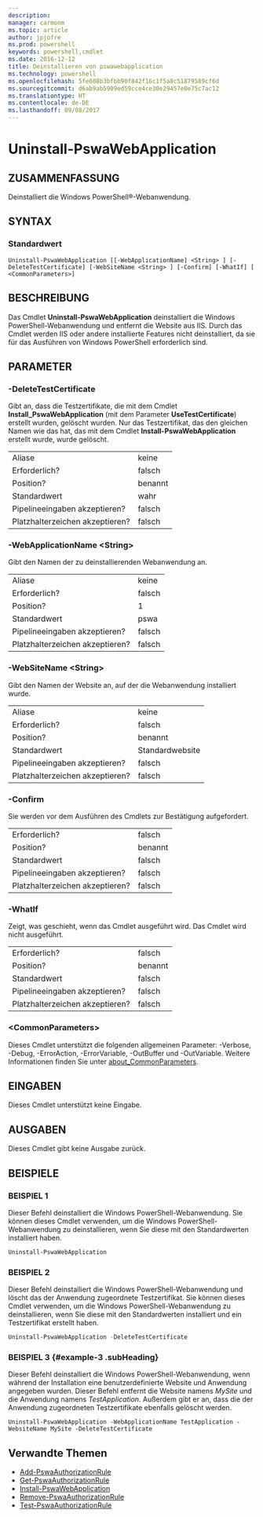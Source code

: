 ```yaml
---
description: 
manager: carmonm
ms.topic: article
author: jpjofre
ms.prod: powershell
keywords: powershell,cmdlet
ms.date: 2016-12-12
title: Deinstallieren von pswawebapplication
ms.technology: powershell
ms.openlocfilehash: 5fe608b3bfbb90f842f16c1f5a8c51879589cf6d
ms.sourcegitcommit: d6ab9ab5909ed59cce4ce30e29457e0e75c7ac12
ms.translationtype: HT
ms.contentlocale: de-DE
ms.lasthandoff: 09/08/2017
---
```

# <a name="uninstall-pswawebapplication"></a>Uninstall-PswaWebApplication

## <a name="synopsis"></a>ZUSAMMENFASSUNG

Deinstalliert die Windows PowerShell®-Webanwendung.

## <a name="syntax"></a>SYNTAX

### <a name="default"></a>Standardwert
```
Uninstall-PswaWebApplication [[-WebApplicationName] <String> ] [-DeleteTestCertificate] [-WebSiteName <String> ] [-Confirm] [-WhatIf] [ <CommonParameters>]
```

## <a name="description"></a>BESCHREIBUNG

Das Cmdlet **Uninstall-PswaWebApplication** deinstalliert die Windows PowerShell-Webanwendung und entfernt die Website aus IIS. Durch das Cmdlet werden IIS oder andere installierte Features nicht deinstalliert, da sie für das Ausführen von Windows PowerShell erforderlich sind.

## <a name="parameters"></a>PARAMETER

### <a name="-deletetestcertificate"></a>-DeleteTestCertificate

Gibt an, dass die Testzertifikate, die mit dem Cmdlet **Install\_PswaWebApplication** (mit dem Parameter **UseTestCertificate**) erstellt wurden, gelöscht wurden.
Nur das Testzertifikat, das den gleichen Namen wie das hat, das mit dem Cmdlet **Install-PswaWebApplication** erstellt wurde, wurde gelöscht.

|||  
|-|-|
| Aliase                              | keine                                 |
| Erforderlich?                            | falsch                                |
| Position?                            | benannt                                |
| Standardwert                        | wahr                                 |
| Pipelineeingaben akzeptieren?               | falsch                                |
| Platzhalterzeichen akzeptieren?          | falsch                                |

### <a name="-webapplicationname-ltstringgt"></a>-WebApplicationName &lt;String&gt;

Gibt den Namen der zu deinstallierenden Webanwendung an.

|||  
|-|-|
| Aliase                              | keine                                 |
| Erforderlich?                            | falsch                                |
| Position?                            | 1                                    |
| Standardwert                        | pswa                                 |
| Pipelineeingaben akzeptieren?               | falsch                                |
| Platzhalterzeichen akzeptieren?          | falsch                                |

### <a name="-websitename-ltstringgt"></a>-WebSiteName &lt;String&gt;

Gibt den Namen der Website an, auf der die Webanwendung installiert wurde.

|||  
|-|-|
| Aliase                              | keine                                 |
| Erforderlich?                            | falsch                                |
| Position?                            | benannt                                |
| Standardwert                        | Standardwebsite                     |
| Pipelineeingaben akzeptieren?               | falsch                                |
| Platzhalterzeichen akzeptieren?          | falsch                                |

### <a name="-confirm"></a>-Confirm

Sie werden vor dem Ausführen des Cmdlets zur Bestätigung aufgefordert.

|||  
|-|-|
| Erforderlich?                            | falsch                                |
| Position?                            | benannt                                |
| Standardwert                        | falsch                                |
| Pipelineeingaben akzeptieren?               | falsch                                |
| Platzhalterzeichen akzeptieren?          | falsch                                |

### <a name="-whatif"></a>-WhatIf

Zeigt, was geschieht, wenn das Cmdlet ausgeführt wird.
Das Cmdlet wird nicht ausgeführt.

|||  
|-|-|
| Erforderlich?                            | falsch                                |
| Position?                            | benannt                                |
| Standardwert                        | falsch                                |
| Pipelineeingaben akzeptieren?               | falsch                                |
| Platzhalterzeichen akzeptieren?          | falsch                                |

### <a name="ltcommonparametersgt"></a>&lt;CommonParameters&gt;

Dieses Cmdlet unterstützt die folgenden allgemeinen Parameter: -Verbose, -Debug, -ErrorAction, -ErrorVariable, -OutBuffer und -OutVariable.
Weitere Informationen finden Sie unter [about_CommonParameters](http://go.microsoft.com/fwlink/p/?LinkID=113216).

## <a name="inputs"></a>EINGABEN

Dieses Cmdlet unterstützt keine Eingabe.

## <a name="outputs"></a>AUSGABEN

Dieses Cmdlet gibt keine Ausgabe zurück.

## <a name="examples"></a>BEISPIELE

### <a name="example-1"></a>BEISPIEL 1

Dieser Befehl deinstalliert die Windows PowerShell-Webanwendung.
Sie können dieses Cmdlet verwenden, um die Windows PowerShell-Webanwendung zu deinstallieren, wenn Sie diese mit den Standardwerten installiert haben.

```PowerShell
Uninstall-PswaWebApplication
```

### <a name="example-2"></a>BEISPIEL 2

Dieser Befehl deinstalliert die Windows PowerShell-Webanwendung und löscht das der Anwendung zugeordnete Testzertifikat.
Sie können dieses Cmdlet verwenden, um die Windows PowerShell-Webanwendung zu deinstallieren, wenn Sie diese mit den Standardwerten installiert und ein Testzertifikat erstellt haben.

```PowerShell
Uninstall-PswaWebApplication -DeleteTestCertificate
```

### <a name="example-3-example-3-subheading"></a>BEISPIEL 3 {#example-3 .subHeading}

Dieser Befehl deinstalliert die Windows PowerShell-Webanwendung, wenn während der Installation eine benutzerdefinierte Website und Anwendung angegeben wurden.
Dieser Befehl entfernt die Website namens *MySite* und die Anwendung namens *TestApplication*. Außerdem gibt er an, dass die der Anwendung zugeordneten Testzertifikate ebenfalls gelöscht werden.

```
Uninstall-PswaWebApplication -WebApplicationName TestApplication -WebsiteName MySite -DeleteTestCertificate
```

## <a name="related-topics"></a>Verwandte Themen

- [Add-PswaAuthorizationRule](add-pswaauthorizationrule.md)
- [Get-PswaAuthorizationRule](get-pswaauthorizationrule.md)
- [Install-PswaWebApplication](install-pswawebapplication.md)
- [Remove-PswaAuthorizationRule](remove-pswaauthorizationrule.md)
- [Test-PswaAuthorizationRule](test-pswaauthorizationrule.md)
